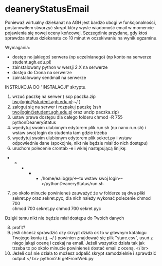 # deaneryStatusEmail

Ponieważ wirtualny dziekanat na AGH jest bardzo ubogi w funkcjonalności, postanowiłem stworzyć skrypt który wysle wiadomość email w momencie pojawienia się nowej oceny końcowej. Szczególnie przydane, gdy ktoś sprawdza status dziekanatu co 10 minut w oczekiwaniu na wynik egzaminu. 


Wymagania:
 - dostęp no jakiegoś serwera (np  uczelnianego) (np konto na serwerze student.agh.edu.pl)
 - zainstalowany python w wersji 2.X na serwerze
 - dostęp do Crona na serwerze
 - zainstalowany sendmail na serwerze


INSTRUKCJA DO "INSTALACJI" skryptu.

1) wrzuć  paczkę na serwer ( scp paczka.zip twojlogin@student.agh.edu.pl:~/ ) <br />
2) zaloguj się na serwer i rozpakuj paczkę (ssh twojlogin@student.agh.edu.pl oraz unzip paczka.zip)<br />
3) ustaw prawa dostępu dla całego folderu chmod -R 755 pythonDeaneryStatus<br />
4) wyedytuj swoim ulubionym edytorem plik run.sh (np nano run.sh) i wstaw swoj login do studenta tam gdzie trzeba <br />
5) wyedytuj swoim ulubionym edytorem plik sekret.py i wstaw odpowiednie dane (spokojnie, nikt nie będzie miał do nich dostępu) <br />
6) uruchom polecenie crontab -e i wklej następującą linijkę: <br />
* * * * * /home/eaiibgrp/<--tu wstaw swoj login-->/pythonDeaneryStatus/run.sh
7) po około minucie powinieneś zauważyć że w folderze są dwa pliki sekret.py oraz sekret.pyc, dla nich należy wykonać polecenie chmod 700 <br />
chmod 700 sekret.py
chmod 700 sekret.pyc

Dzięki temu nikt nie będzie miał dostępu do Twoich danych

8) profit? <br />
9) jeśli chcesz sprawdzić czy skrypt działa ok to w głównym katalogu Twojego konta (tj. ~/ ) powinien znajdować się plik "stare.csv", usuń z niego jakąś ocenę i czekaj na email. Jeżeli wszystko działa tak jak trzeba to po około minucie powinieneś dostać email z oceną. </ br>
10) Jeżeli coś nie działa to możesz odpalić skrypt samodzielnie i sprawdzić output </ br>
python2.6 getFromWeb.py

